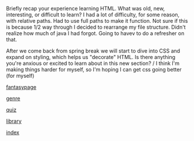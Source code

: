 Briefly recap your experience learning HTML. What was old, new, interesting, or difficult to learn?
I had a lot of difficulty, for some reason, with relative paths. Had to use full paths to make it function. Not sure if this is because 1/2 way through I decided to rearrange my file structure. Didn't realize how much of java I had forgot. Going to havev to do a refresher on that.


After we come back from spring break we will start to dive into CSS and expand on styling, which helps us "decorate" HTML. Is there anything you're anxious or excited to learn about in this new section?
/
I think I'm making things harder for myself, so I'm hoping I can get css going better (for myself)

[fantasypage](./Root/Media/Images/screenshots/fantasypagess.PNG)
<br>

[genre](./Root/Media/Images/screenshots/genress.PNG)
<br>

[quiz](./Root/Media/Images/screenshots/service_quizss.PNG)
<br>

[library](./Root/Media/Images/screenshots/libraryss.PNG)
<br>

[index](./Root/Media/Images/screenshots/indexss.PNG)